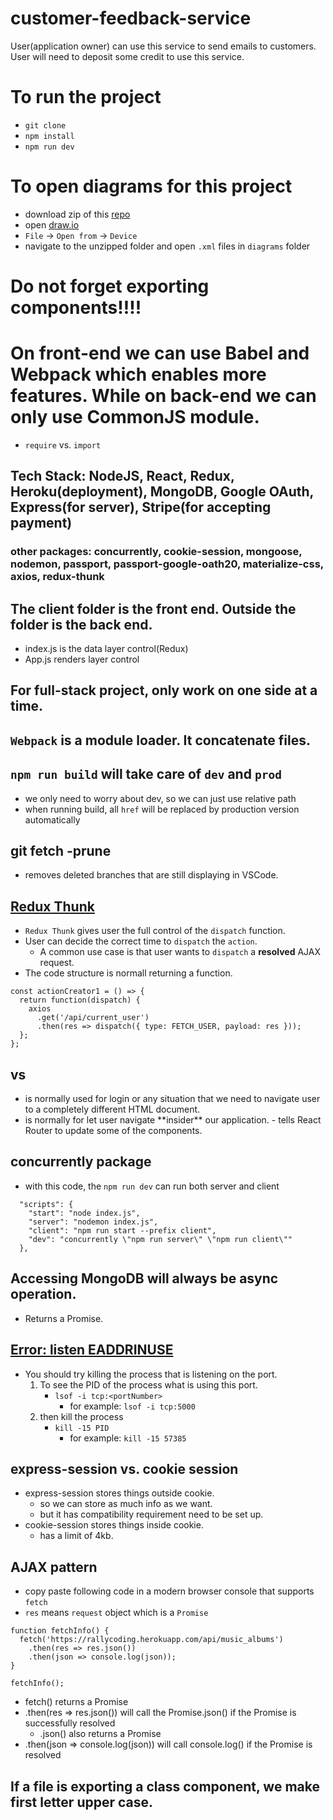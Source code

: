 # customer-feedback-service
User(application owner) can use this service to send emails to customers. User will need to deposit some credit to use this service.

# To run the project
- `git clone`
- `npm install`
- `npm run dev`

# To open diagrams for this project
- download zip of this [repo](https://github.com/StephenGrider/FullstackReactCode)
- open [draw.io](https://www.draw.io/)
- `File` -> `Open from` -> `Device`
- navigate to the unzipped folder and open `.xml` files in `diagrams` folder

# Do not forget exporting components!!!!

# On front-end we can use Babel and Webpack which enables more features. While on back-end we can only use CommonJS module.
- `require` vs. `import`

## Tech Stack: NodeJS, React, Redux, Heroku(deployment), MongoDB, Google OAuth, Express(for server), Stripe(for accepting payment)
### other packages: concurrently, cookie-session, mongoose, nodemon, passport, passport-google-oath20, materialize-css, axios, redux-thunk
## The client folder is the front end. Outside the folder is the back end.
- index.js is the data layer control(Redux)
- App.js renders layer control
## For full-stack project, only work on one side at a time.
## `Webpack` is a module loader. It concatenate files.

## `npm run build` will take care of `dev` and `prod`
- we only need to worry about dev, so we can just use relative path
- when running build, all `href` will be replaced by production version automatically

## git fetch -prune
- removes deleted branches that are still displaying in VSCode.

## [Redux Thunk](https://github.com/gaearon/redux-thunk#motivation)
- `Redux Thunk` gives user the full control of the `dispatch` function.
- User can decide the correct time to `dispatch` the `action`.
  - A common use case is that user wants to `dispatch` a **resolved** AJAX request.
- The code structure is normall returning a function.
```
const actionCreator1 = () => {
  return function(dispatch) {
    axios
      .get('/api/current_user')
      .then(res => dispatch({ type: FETCH_USER, payload: res }));
  };
};
```

## <a> vs <Link>
- <a> is normally used for login or any situation that we need to navigate user to a completely different HTML document.
- <Link> is normally for let user navigate **insider** our application.
  - <Link> tells React Router to update some of the components.

## concurrently package
- with this code, the `npm run dev` can run both server and client
```
  "scripts": {
    "start": "node index.js",
    "server": "nodemon index.js",
    "client": "npm run start --prefix client",
    "dev": "concurrently \"npm run server\" \"npm run client\""
  },
```

## Accessing MongoDB will always be async operation.
- Returns a Promise.

## [Error: listen EADDRINUSE](https://stackoverflow.com/a/30163868/8328220)
- You should try killing the process that is listening on the port.
  1. To see the PID of the process what is using this port.
      - `lsof -i tcp:<portNumber>`
        - for example: `lsof -i tcp:5000`
  2. then kill the process
      - `kill -15 PID`
        - for example: `kill -15 57385`

## express-session vs. cookie session
- express-session stores things outside cookie.
  - so we can store as much info as we want.
  - but it has compatibility requirement need to be set up.
- cookie-session stores things inside cookie.
  - has a limit of 4kb.

## AJAX pattern
- copy paste following code in a modern browser console that supports `fetch`
- `res` means `request` object which is a `Promise`
```
function fetchInfo() {
  fetch('https://rallycoding.herokuapp.com/api/music_albums')
    .then(res => res.json())
    .then(json => console.log(json));
}

fetchInfo();
```
- fetch() returns a Promise
- .then(res => res.json()) will call the Promise.json() if the Promise is successfully resolved
  - .json() also returns a Promise
- .then(json => console.log(json)) will call console.log() if the Promise is resolved

## If a file is exporting a class component, we make first letter upper case.

